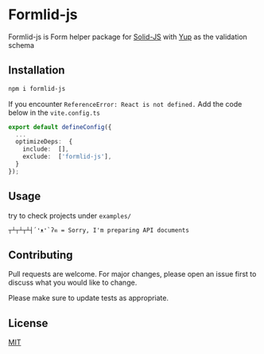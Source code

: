 # Formlid-js

Formlid-js is Form helper package for [Solid-JS](https://www.solidjs.com/) with [Yup](https://www.npmjs.com/package/yup) as the validation schema

## Installation

```bash
npm i formlid-js
```

If you encounter `ReferenceError: React is not defined.` Add the code below in the `vite.config.ts`

```typescript
export default defineConfig({
  ...
  optimizeDeps:  {
    include:  [],
    exclude:  ['formlid-js'],
  }
});
```

## Usage

try to check projects under `examples/`

```
┬┴┬┴┬┴┤´❛ᴥ❛`ʔฅ = Sorry, I'm preparing API documents
```

## Contributing

Pull requests are welcome. For major changes, please open an issue first
to discuss what you would like to change.

Please make sure to update tests as appropriate.

## License

[MIT](https://choosealicense.com/licenses/mit/)